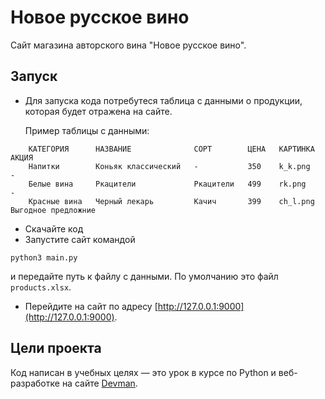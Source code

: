 # Новое русское вино

Сайт магазина авторского вина "Новое русское вино".

## Запуск

- Для запуска кода потребутеся таблица с данными о продукции, которая будет отражена на сайте. 
  
    Пример таблицы с данными:

```text
    КАТЕГОРИЯ      НАЗВАНИЕ              СОРТ        ЦЕНА   КАРТИНКА    АКЦИЯ 
    Напитки        Коньяк классический   -           350    k_k.png     -
    Белые вина     Ркацители             Ркацители   499    rk.png      -
    Красные вина   Черный лекарь         Качич       399    ch_l.png    Выгодное предложние
```

- Скачайте код
- Запустите сайт командой 
```
python3 main.py
``` 
  и передайте путь к файлу с данными. По умолчанию это файл `products.xlsx`.
- Перейдите на сайт по адресу [http://127.0.0.1:9000](http://127.0.0.1:9000).

## Цели проекта

Код написан в учебных целях — это урок в курсе по Python и веб-разработке на сайте [Devman](https://dvmn.org).
